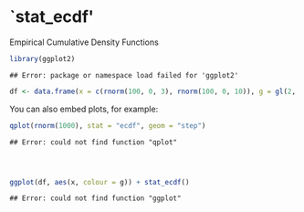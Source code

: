 `stat_ecdf'
========================================================
Empirical Cumulative Density Functions


```r
library(ggplot2)
```

```
## Error: package or namespace load failed for 'ggplot2'
```

```r
df <- data.frame(x = c(rnorm(100, 0, 3), rnorm(100, 0, 10)), g = gl(2, 100))
```


You can also embed plots, for example:


```r
qplot(rnorm(1000), stat = "ecdf", geom = "step")
```

```
## Error: could not find function "qplot"
```

```r



ggplot(df, aes(x, colour = g)) + stat_ecdf()
```

```
## Error: could not find function "ggplot"
```


